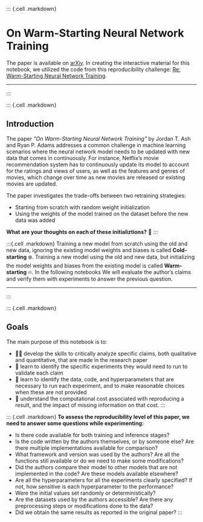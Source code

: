 ::: {.cell .markdown}
# On Warm-Starting Neural Network Training

The paper is available on [arXiv](https://arxiv.org/abs/1910.08475). In creating the interactive material for this notebook, we utilized the code from this reproducibility challenge: [Re: Warm-Starting Neural Network Training](https://rescience.github.io/bibliography/Kireev_2021.html).

***
:::

::: {.cell .markdown}
## Introduction

The paper *"On Warm-Starting Neural Network Training"* by Jordan T. Ash and Ryan P. Adams addresses a common challenge in machine learning scenarios where the neural network model needs to be updated with new data that comes in continuously. For instance, Netflix’s movie recommendation system has to continuously update its model to account for the ratings and views of users, as well as the features and genres of movies, which change over time as new movies are released or existing movies are updated.

The paper investigates the trade-offs between two retraining strategies: 

- Starting from scratch with random weight initialization
- Using the weights of the model trained on the dataset before the new data was added

**What are your thoughts on each of these initializtions?**  🤔
:::

:::{.cell .markdown}
Training a new model from scratch using the old and new data, ignoring the existing model weights and biases is called **Cold-starting** ❄️. Training a new model using the old and new data, but initializing the model weights and biases from the existing model is called **Warm-starting** 🔥. In the following notebooks We will evaluate the author’s claims and verify them with experiments to answer the previous question.

***
:::

::: {.cell .markdown} 
## Goals

The main purpose of this notebook is to:

- 👨‍💻 develop the skills to critically analyze specific claims, both qualitative and quantitative, that are made in the research paper
- 🧪 learn to identify the specific experiments they would need to run to validate each claim
- 🧐 learn to identify the data, code, and hyperparameters that are necessary to run each experiment, and to make reasonable choices when these are not provided
- 💸 understand the computational cost associated with reproducing a result, and the impact of missing information on that cost.
:::

::: {.cell .markdown}
**To assess the reproducibility level of this paper, we need to answer some questions while experimenting:**

-   Is there code available for both training and inference stages?
-   Is the code written by the authors themselves, or by someone else? Are there multiple implementations available for comparison?
-   What framework and version was used by the authors? Are all the functions still available or do we need to make some modifications?
-   Did the authors compare their model to other models that are not implemented in the code? Are these models available elsewhere?
-   Are all the hyperparameters for all the experiments clearly specified? If not, how sensitive is each hyperparameter to the performance?
-   Were the initial values set randomly or deterministically?
-   Are the datasets used by the authors accessible? Are there any preprocessing steps or modifications done to the data?
-   Did we obtain the same results as reported in the original paper?
:::